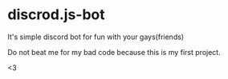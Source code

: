 # discrod.js-bot
It's simple discord bot for fun with your gays(friends)

Do not beat me for my bad code because this is my first project.

<3 
